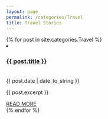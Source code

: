 ```yaml
---
layout: page
permalink: /categories/Travel
title: Travel Stories
---
```


<div class="categoryContainer">
  {% for post in site.categories.Travel %}
  <li>
    <h3 class="catTitle"><a href="{{ post.url }}">{{ post.title }}</a></h3> <br /> <span>{{ post.date | date_to_string }}</span>
    <article class="archive-item">
      <p>{{ post.excerpt }}</p>
      <a href="{{ post.url }}">READ MORE</a>
    </article>
  </li>
  {% endfor %}
</div>